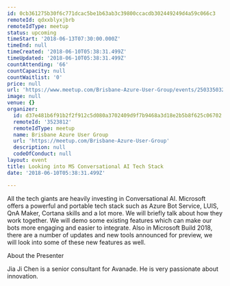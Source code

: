 ```yaml
---
id: 0cb361275b30f6c771dcac5be1b63ab3c39800ccacdb302449249d4a59c066c3
remoteId: qdxxblyxjbrb
remoteIdType: meetup
status: upcoming
timeStart: '2018-06-13T07:30:00.000Z'
timeEnd: null
timeCreated: '2018-06-10T05:38:31.499Z'
timeUpdated: '2018-06-10T05:38:31.499Z'
countAttending: '66'
countCapacity: null
countWaitlist: '0'
price: null
url: 'https://www.meetup.com/Brisbane-Azure-User-Group/events/250335032/'
image: null
venue: {}
organizer:
  id: d37e481b6f91b2f2f912c5d080a3702409d9f7b9468a3d18e2b5b8f625c06702
  remoteId: '3523812'
  remoteIdType: meetup
  name: Brisbane Azure User Group
  url: 'https://meetup.com/Brisbane-Azure-User-Group'
  description: null
  codeOfConduct: null
layout: event
title: Looking into MS Conversational AI Tech Stack
date: '2018-06-10T05:38:31.499Z'

---
```

<p>All the tech giants are heavily investing in Conversational AI. Microsoft offers a powerful and portable tech stack such as Azure Bot Service, LUIS, QnA Maker, Cortana skills and a lot more. We will briefly talk about how they work together. We will demo some existing features which can make our bots more engaging and easier to integrate. Also in Microsoft Build 2018, there are a number of updates and new tools announced for preview, we will look into some of these new features as well.</p> <p>About the Presenter</p> <p>Jia Ji Chen is a senior consultant for Avanade. He is very passionate about innovation.</p>
